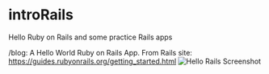 # introRails
Hello Ruby on Rails and some practice Rails apps

/blog: 
  A Hello World Ruby on Rails App.
  From Rails site: https://guides.rubyonrails.org/getting_started.html
  ![Hello Rails Screenshot](/assets/helloRails.png?raw=true "Hello Rails!")


